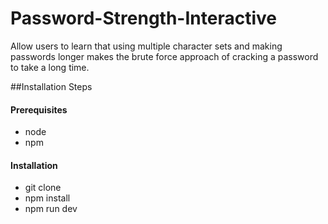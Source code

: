 # Password-Strength-Interactive
Allow users to learn that using multiple character sets and making passwords longer makes the brute force approach of cracking a password to take a long time.

##Installation Steps
#### Prerequisites
  - node
  - npm
#### Installation
- git clone
- npm install
- npm run dev
